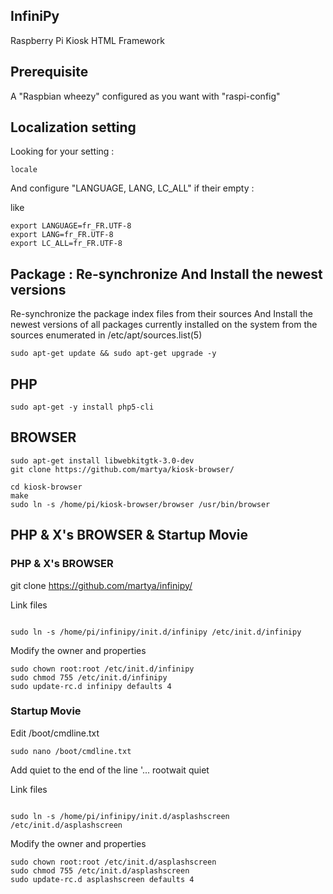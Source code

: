 ## InfiniPy
Raspberry Pi Kiosk HTML Framework


## Prerequisite

A "Raspbian wheezy" configured as you want with "raspi-config"

## Localization setting

Looking for your setting :
<pre><code>locale</pre></code>
And configure "LANGUAGE, LANG, LC_ALL" if their empty :

like
<pre><code>export LANGUAGE=fr_FR.UTF-8
export LANG=fr_FR.UTF-8
export LC_ALL=fr_FR.UTF-8</code></pre>

## Package : Re-synchronize And Install the newest versions
Re-synchronize the package index files from their sources
And 
Install the newest versions of all packages currently installed on the system from the sources enumerated in /etc/apt/sources.list(5)

<pre><code>sudo apt-get update && sudo apt-get upgrade -y</pre></code>

## PHP
<pre><code>sudo apt-get -y install php5-cli</pre></code>

## BROWSER 
<pre><code>sudo apt-get install libwebkitgtk-3.0-dev
git clone https://github.com/martya/kiosk-browser/

cd kiosk-browser
make
sudo ln -s /home/pi/kiosk-browser/browser /usr/bin/browser
</pre></code>

## PHP & X's BROWSER & Startup Movie


### PHP & X's BROWSER 
git clone https://github.com/martya/infinipy/

Link files
<pre><code>
sudo ln -s /home/pi/infinipy/init.d/infinipy /etc/init.d/infinipy
</pre></code>

Modify the owner and properties
<pre><code>sudo chown root:root /etc/init.d/infinipy
sudo chmod 755 /etc/init.d/infinipy
sudo update-rc.d infinipy defaults 4
</pre></code>

### Startup Movie
Edit /boot/cmdline.txt
<pre><code>sudo nano /boot/cmdline.txt</pre></code>

Add quiet to the end of the line
'... rootwait quiet

Link files
<pre><code>
sudo ln -s /home/pi/infinipy/init.d/asplashscreen /etc/init.d/asplashscreen
</pre></code>


Modify the owner and properties
<pre><code>sudo chown root:root /etc/init.d/asplashscreen
sudo chmod 755 /etc/init.d/asplashscreen
sudo update-rc.d asplashscreen defaults 4
</pre></code>